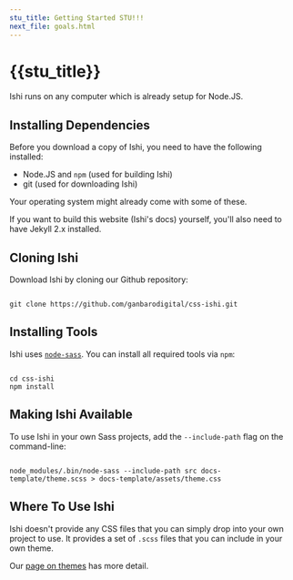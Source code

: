 ```yaml
---
stu_title: Getting Started STU!!!
next_file: goals.html
---
```

# {{stu_title}}

Ishi runs on any computer which is already setup for Node.JS.

## Installing Dependencies

Before you download a copy of Ishi, you need to have the following installed:

* Node.JS and `npm` (used for building Ishi)
* git (used for downloading Ishi)

Your operating system might already come with some of these.

If you want to build this website (Ishi's docs) yourself, you'll also need to have Jekyll 2.x installed.

## Cloning Ishi

Download Ishi by cloning our Github repository:

<pre class="language-bash command-line" data-user="you" data-host="localhost"><code class="language-bash">
git clone https://github.com/ganbarodigital/css-ishi.git
</code></pre>

## Installing Tools

Ishi uses [`node-sass`](https://github.com/sass/node-sass). You can install all required tools via `npm`:

<pre class="language-bash command-line" data-user="you" data-host="localhost"><code class="language-bash">
cd css-ishi
npm install
</code></pre>

## Making Ishi Available

To use Ishi in your own Sass projects, add the `--include-path` flag on the command-line:

<pre class="language-bash command-line" data-user="you" data-host="localhost"><code class="language-bash">
node_modules/.bin/node-sass --include-path src docs-template/theme.scss > docs-template/assets/theme.css
</code></pre>

## Where To Use Ishi

Ishi doesn't provide any CSS files that you can simply drop into your own project to use. It provides a set of `.scss` files that you can include in your own theme.

Our [page on themes](themes/) has more detail.
